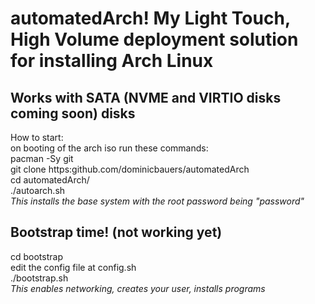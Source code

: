 # automatedArch! My Light Touch, High Volume deployment solution for installing Arch Linux  
## Works with SATA (NVME and VIRTIO disks coming soon) disks  
How to start:  
on booting of the arch iso run these commands:  
pacman -Sy git  
git clone https:github.com/dominicbauers/automatedArch  
cd automatedArch/  
./autoarch.sh  
*This installs the base system with the root password being "password"*  
## Bootstrap time! (not working yet)  
cd bootstrap  
edit the config file at config.sh  
./bootstrap.sh  
*This enables networking, creates your user, installs programs*
